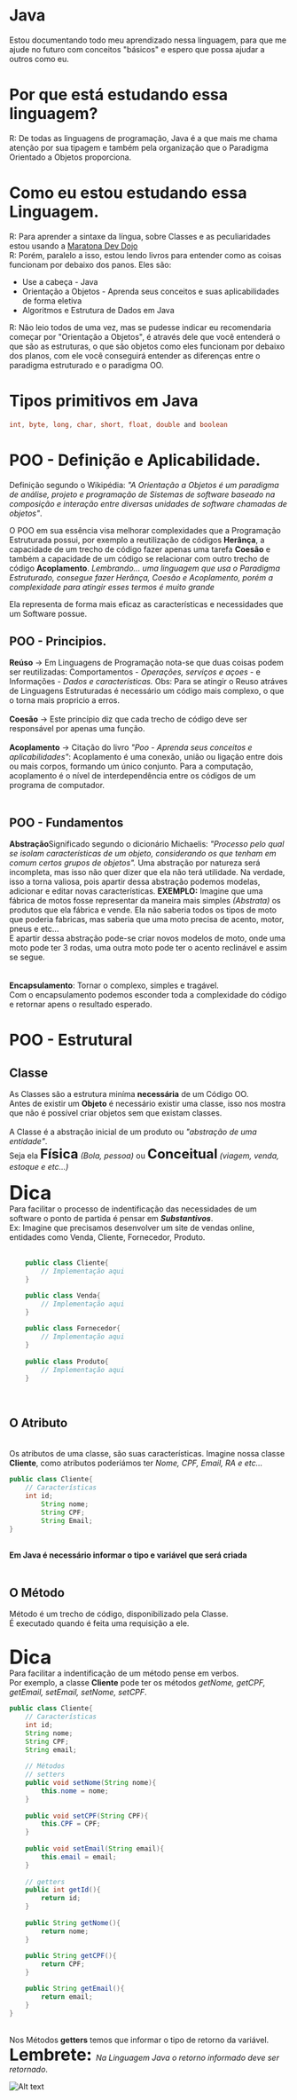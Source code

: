 # Java

Estou documentando todo meu aprendizado nessa linguagem, para que me ajude no futuro com conceitos "básicos" e espero que possa ajudar a outros como eu.


# Por que está estudando essa linguagem?
R: De todas as linguagens de programação, Java é a que mais me chama atenção por sua tipagem e também pela organização que o Paradigma Orientado a Objetos proporciona.

# Como eu estou estudando essa Linguagem.
R: Para aprender a sintaxe da língua, sobre Classes e as peculiaridades estou usando a <a href="https://www.youtube.com/playlist?list=PL62G310vn6nFIsOCC0H-C2infYgwm8SWW">Maratona Dev Dojo</a><br>
R: Porém, paralelo a isso, estou lendo livros para entender como as coisas funcionam por debaixo dos panos.
Eles são: <ul>
	<li>Use a cabeça - Java</li>
	<li>Orientação a Objetos - Aprenda seus conceitos e suas aplicabilidades de forma eletiva</li>
	<li>Algoritmos e Estrutura de Dados em Java</li>
</ul>
R: Não leio todos de uma vez, mas se pudesse indicar eu recomendaria começar por "Orientação a Objetos", é através dele que você entenderá o que são as estruturas, o que são objetos como eles funcionam por debaixo dos planos, com ele você conseguirá entender as diferenças entre o paradigma estruturado e o paradigma OO.

# Tipos primitivos em Java
``` java
int, byte, long, char, short, float, double and boolean
```

# POO - Definição e Aplicabilidade.
Definição segundo o Wikipédia: <em>"A Orientação a Objetos é um paradigma de análise, projeto e programação de Sistemas de software baseado na composição e interação entre diversas unidades de software chamadas de objetos"</em>.


O POO em sua essência visa melhorar complexidades que a Programação Estruturada possui, por exemplo a reutilização de códigos <strong>Herânça</strong>, a capacidade de um trecho de código fazer apenas uma tarefa <strong>Coesão</strong> e também a capacidade de um código se relacionar com outro trecho de código <strong>Acoplamento</strong>.
<i>Lembrando... uma linguagem que usa o Paradigma Estruturado, consegue fazer Herânça, Coesão e Acoplamento, porém a complexidade para atingir esses termos é muito grande</i> 

Ela representa de forma mais eficaz as características e necessidades que um Software possue.

## POO - Principios.

<strong>Reúso</strong> -> Em Linguagens de Programação nota-se que duas coisas podem ser reutilizadas: Comportamentos - <em>Operações, serviços e açoes</em> - e Informações - <em>Dados e características.</em>
Obs: Para se atingir o Reuso atráves de Linguagens Estruturadas é necessário um código mais complexo, o que o torna mais propricio a erros.
<br><br>
<strong>Coesão</strong> -> Este princípio diz que cada trecho de código deve ser responsável por apenas uma função.
<br><br>
<strong>Acoplamento</strong> -> Citação do livro <em>"Poo - Aprenda seus conceitos e aplicabilidades"</em>: Acoplamento é uma conexão, união ou ligação entre dois ou mais corpos, formando um único conjunto. Para a computação, acoplamento é o nível de interdependência entre os códigos de um programa de computador.
<br><br>

## POO - Fundamentos
<strong>Abstração</strong>Significado segundo o dicionário Michaelis: <em>"Processo pelo qual se isolam características de um objeto, considerando os que tenham em comum certos grupos de objetos".</em> Uma abstração por natureza será incompleta, mas isso não quer dizer que ela não terá utilidade. Na verdade, isso a torna valiosa, pois apartir dessa abstração podemos modelas, adicionar e editar novas características.
<strong>EXEMPLO:</strong> Imagine que uma fábrica de motos fosse representar da maneira mais simples <i>(Abstrata)</i> os produtos que ela fábrica e vende. Ela não saberia todos os tipos de moto que poderia fabricas, mas saberia que uma moto precisa de acento, motor, pneus e etc...<br>
E apartir dessa abstração pode-se criar novos modelos de moto, onde uma moto pode ter 3 rodas, uma outra moto pode ter o acento reclinável e assim se segue.
<br><br><br>
<strong>Encapsulamento</strong>: Tornar o complexo, simples e tragável.<br>
Com o encapsulamento podemos esconder toda a complexidade do código e retornar apens o resultado esperado.

# POO - Estrutural

## Classe

As Classes são a estrutura miníma <strong>necessária</strong> de um Código OO.<br>
Antes de existir um <strong>Objeto</strong> é necessário existir uma classe, isso nos mostra que não é possível criar objetos sem que existam classes.
<br><br>
A Classe é a abstração inicial de um produto ou <em>"abstração de uma entidade"</em>. <br>
Seja ela <strong style="font-size:24px;">Física</strong><em> (Bola, pessoa)</em> ou <strong style="font-size:24px;">Conceitual</strong> <em> (viagem, venda, estoque e etc...)</em>
<br><br>
<strong style="font-size:35px;">Dica</strong><br>
Para facilitar o processo de indentificação das necessidades de um software o ponto de partida é pensar em <strong><em>Substantivos</em></strong>.
<br>
Ex: Imagine que precisamos desenvolver um site de vendas online, entidades como Venda, Cliente, Fornecedor, Produto.
<br><br>
```java
	public class Cliente{
    	// Implementação aqui
	}

	public class Venda{
    	// Implementação aqui
	}
    
    public class Fornecedor{
		// Implementação aqui
	}
    
    public class Produto{
    	// Implementação aqui
	}
```
<br>

## O Atributo
<br>
Os atributos de uma classe, são suas características. Imagine nossa classe <strong>Cliente</strong>, como atributos poderiámos ter <em>Nome, CPF, Email, RA e etc...</em>

```java
public class Cliente{
    // Características
	int id;
    	String nome;
    	String CPF;
    	String Email;
}
```
<br>
<strong>Em Java é necessário informar o tipo e variável que será criada</strong>
<br><br>

## O Método

Método é um trecho de código, disponibilizado pela Classe.<br>
É executado quando é feita uma requisição a ele.
<br><br>

<strong style="font-size:35px;">Dica</strong><br>
Para facilitar a indentificação de um método pense em verbos.<br>
Por exemplo, a classe <strong>Cliente</strong> pode ter os métodos <em>getNome, getCPF, getEmail, setEmail, setNome, setCPF</em>.

```java
public class Cliente{
	// Características
	int id;
	String nome;
	String CPF;
	String email;
    
    // Métodos
	// setters
	public void setNome(String nome){
        this.nome = nome;
	}
    
    public void setCPF(String CPF){
		this.CPF = CPF;
	}
    
    public void setEmail(String email){
        this.email = email;
	}
    
    // getters
	public int getId(){
    	return id;    
	}
    
	public String getNome(){
        return nome;
	}
    
	public String getCPF(){
		return CPF;
	}

	public String getEmail(){
		return email;
	}
}
```
<br>
Nos Métodos <strong>getters</strong> temos que informar o tipo de retorno da variável.
<br>
<strong style="font-size:30px">Lembrete: </strong> <em>Na Linguagem Java o retorno informado deve ser retornado</em>.<br>

![Alt text](/image/tipoDeRetorno.png "return type")